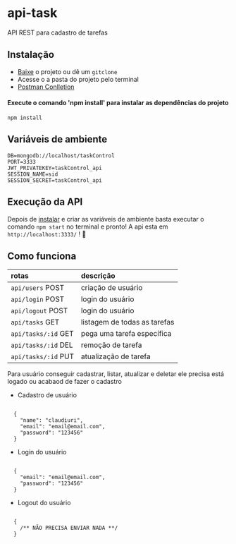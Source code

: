 # api-task
API REST para cadastro de tarefas

## Instalação
* [Baixe](https://github.com/claudiuri/cubos/archive/master.zip) o projeto ou dê um `gitclone`
* Acesse o a pasta do projeto pelo terminal
* [Postman Conlletion](https://www.getpostman.com/collections/f82cae0b0e650121d7ff)
#### Execute o comando 'npm install' para instalar as dependências do projeto
```
npm install
```

## Variáveis de ambiente
```
DB=mongodb://localhost/taskControl
PORT=3333
JWT_PRIVATEKEY=taskControl_api
SESSION_NAME=sid
SESSION_SECRET=taskControl_api
```

## Execução da API 
Depois de [instalar](#instalação) e criar as variáveis de ambiente basta executar o comando `npm start` no terminal e pronto! A api esta em `http://localhost:3333/` ! :rocket:

## Como funciona
| rotas                    | descrição                 |
|:-----------------------------|:----------------------------|
| `api/users`    POST                  | criação de usuário |
| `api/login`    POST                  | login do usuário |
| `api/logout`    POST                  | login do usuário |
| `api/tasks`    GET                  | listagem de todas as tarefas |
| `api/tasks/:id`    GET                  | pega uma tarefa específica |
| `api/tasks/:id`    DEL                  | remoção de tarefa |
| `api/tasks/:id`    PUT                  | atualização de tarefa |

Para usuário conseguir cadastrar, listar, atualizar e deletar ele precisa está logado ou acabaod de fazer o cadastro

* Cadastro de usuário

```

  {
	"name": "claudiuri",
	"email": "email@email.com",
	"password": "123456"
  }

```

* Login do usuário

```

  {
	"email": "email@email.com",
	"password": "123456"
  }

```

* Logout do usuário

```

  {
	/** NÃO PRECISA ENVIAR NADA **/
  }

```